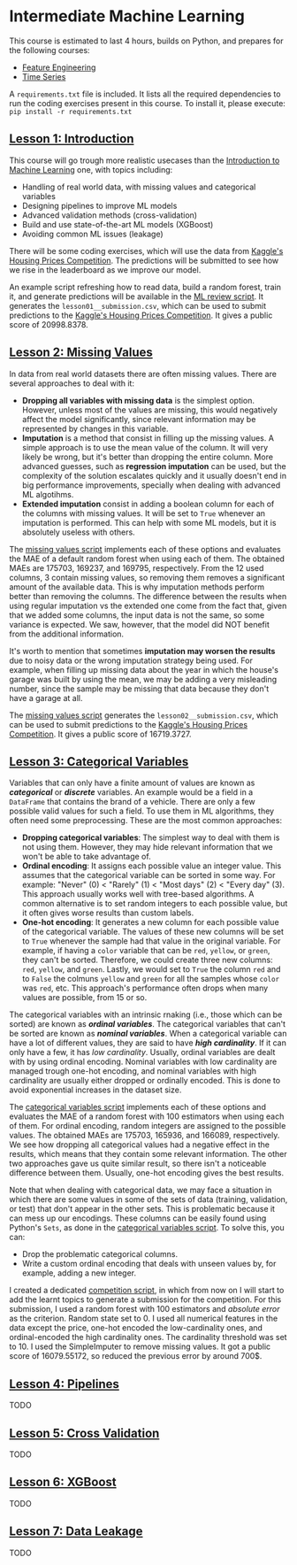 # Intermediate Machine Learning
This course is estimated to last 4 hours, builds on Python, and prepares for the following courses:
- [Feature Engineering](https://www.kaggle.com/learn/feature-engineering)
- [Time Series](https://www.kaggle.com/learn/time-series)

A `requirements.txt` file is included. It lists all the required dependencies to run the coding exercises present in this course. To install it, please execute: `pip install -r requirements.txt`

## [Lesson 1: Introduction](https://www.kaggle.com/code/alexisbcook/introduction)
This course will go trough more realistic usecases than the [Introduction to Machine Learning](https://github.com/jmtc7/kaggle-courses/tree/main/00_intro_to_machine_learning) one, with topics including:
- Handling of real world data, with missing values and categorical variables
- Designing pipelines to improve ML models
- Advanced validation methods (cross-validation)
- Build and use state-of-the-art ML models (XGBoost)
- Avoiding common ML issues (leakage)

There will be some coding exercises, which will use the data from [Kaggle's Housing Prices Competition](https://www.kaggle.com/c/home-data-for-ml-course). The predictions will be submitted to see how we rise in the leaderboard as we improve our model.

An example script refreshing how to read data, build a random forest, train it, and generate predictions will be available in the [ML review script](https://github.com/jmtc7/kaggle-courses/tree/main/01_intermediate_machine_learning/coding_exercises/lesson01__ml_intro_review.py). It generates the `lesson01__submission.csv`, which can be used to submit predictions to the [Kaggle's Housing Prices Competition](https://www.kaggle.com/c/home-data-for-ml-course). It gives a public score of 20998.8378.


## [Lesson 2: Missing Values](https://www.kaggle.com/code/alexisbcook/missing-values)
In data from real world datasets there are often missing values. There are several approaches to deal with it:
- **Dropping all variables with missing data** is the simplest option. However, unless most of the values are missing, this would negatively affect the model significantly, since relevant information may be represented by changes in this variable.
- **Imputation** is a method that consist in filling up the missing values. A simple approach is to use the mean value of the column. It will very likely be wrong, but it's better than dropping the entire column. More advanced guesses, such as **regression imputation** can be used, but the complexity of the solution escalates quickly and it usually doesn't end in big performance improvements, specially when dealing with advanced ML algotihms.
- **Extended imputation** consist in adding a boolean column for each of the columns with missing values. It will be set to `True` whenever an imputation is performed. This can help with some ML models, but it is absolutely useless with others.

The [missing values script](https://github.com/jmtc7/kaggle-courses/tree/main/01_intermediate_machine_learning/coding_exercises/lesson02__missing_values.py) implements each of these options and evaluates the MAE of a default random forest when using each of them. The obtained MAEs are 175703, 169237, and 169795, respectively. From the 12 used columns, 3 contain missing values, so removing them removes a significant amount of the available data. This is why imputation methods perform better than removing the columns. The difference between the results when using regular imputation vs the extended one come from the fact that, given that we added some columns, the input data is not the same, so some variance is expected. We saw, however, that the model did NOT benefit from the additional information.

It's worth to mention that sometimes **imputation may worsen the results** due to noisy data or the wrong imputation strategy being used. For example, when filling up missing data about the year in which the house's garage was built by using the mean, we may be adding a very misleading number, since the sample may be missing that data because they don't have a garage at all.

The [missing values script](https://github.com/jmtc7/kaggle-courses/tree/main/01_intermediate_machine_learning/coding_exercises/lesson02__missing_values.py) generates the `lesson02__submission.csv`, which can be used to submit predictions to the [Kaggle's Housing Prices Competition](https://www.kaggle.com/c/home-data-for-ml-course). It gives a public score of 16719.3727.


## [Lesson 3: Categorical Variables](https://www.kaggle.com/code/alexisbcook/categorical-variables)
Variables that can only have a finite amount of values are known as ***categorical*** or ***discrete*** variables. An example would be a field in a `DataFrame` that contains the brand of a vehicle. There are only a few possible valid values for such a field. To use them in ML algorithms, they often need some preprocessing. These are the most common approaches:
- **Dropping categorical variables**: The simplest way to deal with them is not using them. However, they may hide relevant information that we won't be able to take advantage of.
- **Ordinal encoding**: It assigns each possible value an integer value. This assumes that the categorical variable can be sorted in some way. For example: "Never" (0) < "Rarely" (1) < "Most days" (2) < "Every day" (3). This approach usually works well with tree-based algorithms. A common alternative is to set random integers to each possible value, but it often gives worse results than custom labels.
- **One-hot encoding**: It generates a new column for each possible value of the categorical variable. The values of these new columns will be set to `True` whenever the sample had that value in the original variable. For example, if having a `color` variable that can be `red`, `yellow`, or `green`, they can't be sorted. Therefore, we could create three new columns: `red`, `yellow`, and `green`. Lastly, we would set to `True` the column `red` and to `False` the colmuns `yellow` and `green` for all the samples whose `color` was `red`, etc. This approach's performance often drops when many values are possible, from 15 or so.

The categorical variables with an intrinsic rnaking (i.e., those which can be sorted) are known as ***ordinal variables***. The categorical variables that can't be sorted are known as ***nominal variables***. When a categorical variable can have a lot of different values, they are said to have ***high cardinality***. If it can only have a few, it has *low cardinality*. Usually, ordinal variables are dealt with by using ordinal encoding. Nominal variables with low cardinality are managed trough one-hot encoding, and nominal variables with high cardinality are usually either dropped or ordinally encoded. This is done to avoid exponential increases in the dataset size.

The [categorical variables script](https://github.com/jmtc7/kaggle-courses/tree/main/01_intermediate_machine_learning/coding_exercises/lesson03__categorical_variables.py) implements each of these options and evaluates the MAE of a random forest with 100 estimators when using each of them. For ordinal encoding, random integers are assigned to the possible values. The obtained MAEs are 175703, 165936, and 166089, respectively. We see how dropping all categorical values had a negative effect in the results, which means that they contain some relevant information. The other two approaches gave us quite similar result, so there isn't a noticeable difference between them. Usually, one-hot encoding gives the best results.

Note that when dealing with categorical data, we may face a situation in which there are some values in some of the sets of data (training, validation, or test) that don't appear in the other sets. This is problematic because it can mess up our encodings. These columns can be easily found using Python's `Sets`, as done in the [categorical variables script](https://github.com/jmtc7/kaggle-courses/tree/main/01_intermediate_machine_learning/coding_exercises/lesson03__categorical_variables.py). To solve this, you can:
- Drop the problematic categorical columns.
- Write a custom ordinal encoding that deals with unseen values by, for example, adding a new integer.

I created a dedicated [competition script](https://github.com/jmtc7/kaggle-courses/tree/main/01_intermediate_machine_learning/coding_exercises/house_prices_competition.py), in which from now on I will start to add the learnt topics to generate a submission for the competition. For this submission, I used a random forest with 100 estimators and *absolute error* as the criterion. Random state set to 0. I used all numerical features in the data except the price, one-hot encoded the low-cardinality ones, and ordinal-encoded the high cardinality ones. The cardinality threshold was set to 10. I used the SimpleImputer to remove missing values. It got a public score of 16079.55172, so reduced the previous error by around 700$.


## [Lesson 4: Pipelines](https://www.kaggle.com/code/alexisbcook/pipelines)
TODO


## [Lesson 5: Cross Validation](https://www.kaggle.com/code/alexisbcook/cross-validation)
TODO


## [Lesson 6: XGBoost](https://www.kaggle.com/code/alexisbcook/xgboost)
TODO


## [Lesson 7: Data Leakage](https://www.kaggle.com/code/alexisbcook/data-leakage)
TODO
